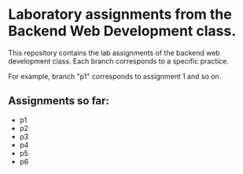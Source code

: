 # Laboratory assignments from the Backend Web Development class.
This repository contains the lab assignments of the backend web development class. Each branch corresponds to a specific practice. 

For example, branch "p1" corresponds to assignment 1 and so on.

## Assignments so far:
* p1
* p2
* p3
* p4
* p5
* p6
